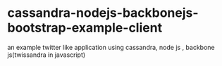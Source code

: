 cassandra-nodejs-backbonejs-bootstrap-example-client
====================================================

an example twitter like application using cassandra, node js , backbone js(twissandra in javascript)
